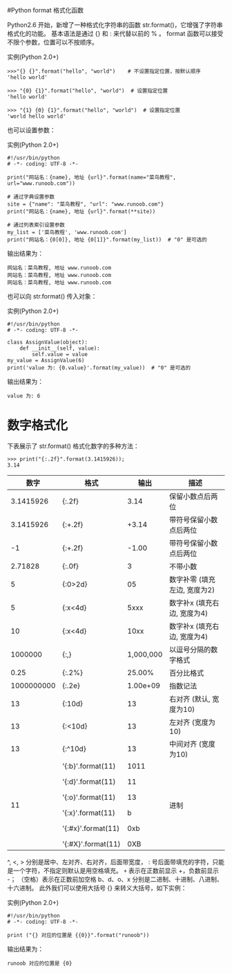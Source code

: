 #Python format 格式化函数


Python2.6 开始，新增了一种格式化字符串的函数 str.format()，它增强了字符串格式化的功能。
基本语法是通过 {} 和 : 来代替以前的 % 。
format 函数可以接受不限个参数，位置可以不按顺序。


实例(Python 2.0+)

```
>>>"{} {}".format("hello", "world")    # 不设置指定位置，按默认顺序
'hello world'
 
>>> "{0} {1}".format("hello", "world")  # 设置指定位置
'hello world'
 
>>> "{1} {0} {1}".format("hello", "world")  # 设置指定位置
'world hello world'
```

也可以设置参数：

实例(Python 2.0+)

```
#!/usr/bin/python
# -*- coding: UTF-8 -*-
 
print("网站名：{name}, 地址 {url}".format(name="菜鸟教程", url="www.runoob.com"))
 
# 通过字典设置参数
site = {"name": "菜鸟教程", "url": "www.runoob.com"}
print("网站名：{name}, 地址 {url}".format(**site))
 
# 通过列表索引设置参数
my_list = ['菜鸟教程', 'www.runoob.com']
print("网站名：{0[0]}, 地址 {0[1]}".format(my_list))  # "0" 是可选的
```

输出结果为：


```
网站名：菜鸟教程, 地址 www.runoob.com
网站名：菜鸟教程, 地址 www.runoob.com
网站名：菜鸟教程, 地址 www.runoob.com
```

也可以向 str.format() 传入对象：

实例(Python 2.0+)

```
#!/usr/bin/python
# -*- coding: UTF-8 -*-
 
class AssignValue(object):
    def __init__(self, value):
        self.value = value
my_value = AssignValue(6)
print('value 为: {0.value}'.format(my_value))  # "0" 是可选的
```

输出结果为：

```
value 为: 6
```

# 数字格式化

下表展示了 str.format() 格式化数字的多种方法：

```
>>> print("{:.2f}".format(3.1415926));
3.14
```

|数字	|格式	|输出	|描述
|-|-|-|-|
|3.1415926	|{:.2f}	|3.14	|保留小数点后两位
|3.1415926	|{:+.2f}	|+3.14	|带符号保留小数点后两位
|-1	|{:+.2f}	|-1.00	|带符号保留小数点后两位
|2.71828	|{:.0f}	|3	|不带小数
|5	|{:0>2d}	|05	|数字补零 (填充左边, 宽度为2)
|5	|{:x<4d}	|5xxx	|数字补x (填充右边, 宽度为4)
|10	|{:x<4d}	|10xx	|数字补x (填充右边, 宽度为4)
|1000000	|{:,}	|1,000,000	|以逗号分隔的数字格式
|0.25	|{:.2%}	|25.00%	|百分比格式
|1000000000	|{:.2e}	|1.00e+09	|指数记法
|13	|{:10d}	        |13	|右对齐 (默认, 宽度为10)
|13	|{:<10d}	|13	|左对齐 (宽度为10)
|13	|{:^10d}	    |13	|中间对齐 (宽度为10)
|11	|'{:b}'.format(11)</p>'{:d}'.format(11)</p>'{:o}'.format(11)</p>'{:x}'.format(11)</p>'{:#x}'.format(11)</p>'{:#X}'.format(11)	|1011</p>11</p>13</p>b</p>0xb</p>0XB	|进制

^, <, > 分别是居中、左对齐、右对齐，后面带宽度， : 号后面带填充的字符，只能是一个字符，不指定则默认是用空格填充。
`+` 表示在正数前显示 +，负数前显示 -；  （空格）表示在正数前加空格
b、d、o、x 分别是二进制、十进制、八进制、十六进制。
此外我们可以使用大括号 {} 来转义大括号，如下实例：

实例(Python 2.0+)

```
#!/usr/bin/python
# -*- coding: UTF-8 -*-

print ("{} 对应的位置是 {{0}}".format("runoob"))
```

输出结果为：

```
runoob 对应的位置是 {0}
```